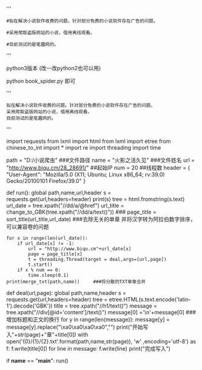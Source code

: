 '''

    #拟在解决小说软件收费的问题。针对部分免费的小说软件存在广告的问题。
    
    #采用爬取盗版网站的小说，借用离线观看。
    
    #目前测试的是笔趣网的。

'''


python3版本	(改一改python2也可以用)

python book_spider.py	即可

'''

    拟在解决小说软件收费的问题。针对部分免费的小说软件存在广告的问题。
    采用爬取盗版网站的小说，借用离线观看。
    目前测试的是笔趣网的。

'''

import requests
from lxml import html
from lxml import etree
from chinese_to_int import *
import re
import threading
import time

path = "D:/小说爬虫"    ###文件路径
name = "火影之活久见"     ###文件姓名
url = "http://www.biqu.cm/28_28691/"        ##起始IP 
num = 20 ##线程数
header  = {
    "User-Agent": "Mozilla/5.0 (X11; Ubuntu; Linux x86_64; rv:39.0) Gecko/20100101 Firefox/39.0"
}



def run():
    global path,name,url,header
    s = requests.get(url,headers=header)
    print(s)
    tree = html.fromstring(s.text)
    url_date = tree.xpath("//dd/a/@href")
    url_title = change_to_GBK(tree.xpath("//dd/a/text()"))      ###
    page_title = sort_title(url_title,url_date)         ###去除无关的单章 并将汉字转为阿拉伯数字排序，可以兼容卷的问题

    for x in range(len(url_date)):
        if url_date[x] != -1:
            url = "http://www.biqu.cm"+url_date[x]
            page = page_title[x]
            t = threading.Thread(target = deal,args=[url,page])
            t.start()
        if x % num == 0:
            time.sleep(0.1)
    print(merge_txt(path,name))     ###将分散的TXT单章合并

def deal(url,page):
    global path,name,header
    s = requests.get(url,headers=header)
    tree = etree.HTML(s.text.encode('latin-1').decode('GBK'))
    title = tree.xpath("//h1/text()")
    message = tree.xpath("//div[@id='content']/text()")
    message[0] ='\n'+message[0]         ###增加标题和正文的换行
    for y in range(len(message)):
        message[y] = message[y].replace("\xa0\xa0\xa0\xa0","")
    print("开始写入"+str(page)+"章"+title[0])
    with open('{0}/{1}/{2}.txt'.format(path,name,str(page)), 'w' ,encoding='utf-8') as f:
        f.write(title[0])
        for line in message:
            f.write(line)
    print("完成写入")




if __name__  == "__main__":
    run()